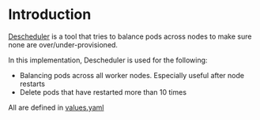 # Introduction
[Descheduler](https://github.com/kubernetes-sigs/descheduler) is a tool that tries to balance pods across nodes to make sure none are over/under-provisioned.

In this implementation, Descheduler is used for the following:
* Balancing pods across all worker nodes. Especially useful after node restarts
* Delete pods that have restarted more than 10 times

All are defined in [values.yaml](/manifests/system/descheduler/values.yaml)